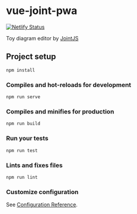 # vue-joint-pwa

[![Netlify Status](https://api.netlify.com/api/v1/badges/2b35e825-54f6-4b1c-a9ed-88f6dd9943c3/deploy-status)](https://app.netlify.com/sites/vue-joint-pwa/deploys)

Toy diagram editor by [JointJS](https://www.jointjs.com/)

## Project setup
```
npm install
```

### Compiles and hot-reloads for development
```
npm run serve
```

### Compiles and minifies for production
```
npm run build
```

### Run your tests
```
npm run test
```

### Lints and fixes files
```
npm run lint
```

### Customize configuration
See [Configuration Reference](https://cli.vuejs.org/config/).
